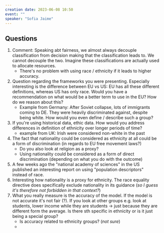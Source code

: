 ```yaml
---
creation date: 2023-06-08 10:50
event: ""
speaker: "Sofia Jaime"
---
```




## Questions
1. Comment: Speaking abt fairness, we almost always decouple classification from decision making that the classification leads to. We cannot decouple the two. Imagine these classifications are actually used to allocate resources.
	- There's no problem with using race / ethnicity if it leads to higher accuracy. 
2. Question regarding the frameworks you were presenting. Especially interesting is the difference between EU vs US: EU has all these different definitions, whereas US has only race. Would you have a recommendation on what would be a better term to use in the EU? How do we reason about this?
	- Example from Germany: After Soviet collapse, lots of immigrants coming to DE. They were heavily discriminated against, despite being white. How would you even define / describe such a group?
3. If you're using historical data, ethic data. How would you address differences in definition of ethnicity over longer periods of time?
	- example from UK: Irish were considered non-white in the past
4. The fact that nationality could be considered as ethnicity at all could be a form of discrimination (in regards to EU free movement laws?)
	- Do you also look at religion as a proxy?
	- Using nationality could be considered as a form of direct discrimination (depending on what you do with the outcome)
5. A few weeks ago the "national academy of sciences" in the US published an interesting report on using "population descriptors" instead of race.
6. Interesting how nationality is a proxy for ethnicity. The race equality directive does specifically exclude nationality in its guidance (*so I guess it's therefore not forbidden in that context?*)
7. What you really measure is the accuracy of the model. If the model is not accurate it's not fair (?). If you look at other groups e.g. look at students, lower income while they are students -> just because they are different form the average. Is there sth specific in ethnicity or is it just being a special group?
	- Is accuracy related to ethnicity groups? (*not sure*)
	- 


